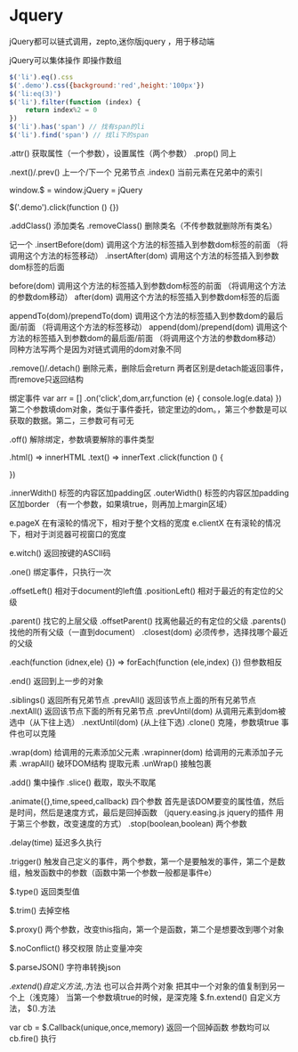 # Jquery

jQuery都可以链式调用，zepto,迷你版jquery ，用于移动端

jQuery可以集体操作 即操作数组

```js
$('li').eq().css
$('.demo').css({background:'red',height:'100px'})
$('li:eq(3)')
$('li').filter(function (index) {
    return index%2 = 0
})
$('li').has('span') // 找有span的li
$('li').find('span') // 找li下的span
```

.attr() 获取属性（一个参数），设置属性（两个参数）
.prop() 同上

.next()/.prev() 上一个/下一个 兄弟节点
.index() 当前元素在兄弟中的索引

window.$ = window.jQuery = jQuery

$('.demo').click(function () {})  

.addClass() 添加类名
.removeClass() 删除类名（不传参数就删除所有类名） 

记一个
.insertBefore(dom) 调用这个方法的标签插入到参数dom标签的前面 （将调用这个方法的标签移动）
.insertAfter(dom)  调用这个方法的标签插入到参数dom标签的后面

before(dom)    调用这个方法的标签插入到参数dom标签的前面 （将调用这个方法的参数dom移动）
after(dom)     调用这个方法的标签插入到参数dom标签的后面


appendTo(dom)/prependTo(dom) 调用这个方法的标签插入到参数dom的最后面/前面 （将调用这个方法的标签移动）
append(dom)/prepend(dom)   调用这个方法的标签插入到参数dom的最后面/前面 （将调用这个方法的参数dom移动）
同种方法写两个是因为对链式调用的dom对象不同

.remove()/.detach() 删除元素，删除后会return 两者区别是detach能返回事件，而remove只返回结构

绑定事件
var arr = []
.on('click',dom,arr,function (e) {
    console.log(e.data)
}) 第二个参数填dom对象，类似于事件委托，锁定里边的dom。，第三个参数是可以获取的数据。第二，三参数可有可无

.off() 解除绑定，参数填要解除的事件类型

.html() => innerHTML
.text() => innerText
.click(function () {

})

.innerWdith() 标签的内容区加padding区
.outerWidth() 标签的内容区加padding区加border （有一个参数，如果填true，则再加上margin区域）

e.pageX 在有滚轮的情况下，相对于整个文档的宽度
e.clientX 在有滚轮的情况下，相对于浏览器可视窗口的宽度

e.witch() 返回按键的ASCII码

.one() 绑定事件，只执行一次

.offsetLeft() 相对于document的left值
.positionLeft() 相对于最近的有定位的父级

.parent() 找它的上层父级
.offsetParent() 找离他最近的有定位的父级
.parents() 找他的所有父级（一直到document）
.closest(dom) 必须传参，选择找哪个最近的父级

.each(function (idnex,ele) {}) => forEach(function (ele,index) {}) 但参数相反

.end() 返回到上一步的对象

.siblings() 返回所有兄弟节点
.prevAll() 返回该节点上面的所有兄弟节点
.nextAll() 返回该节点下面的所有兄弟节点
.prevUntil(dom) 从调用元素到dom被选中（从下往上选）
.nextUntil(dom)  (从上往下选)
.clone() 克隆，参数填true 事件也可以克隆

.wrap(dom) 给调用的元素添加父元素
.wrapinner(dom) 给调用的元素添加子元素
.wrapAll() 破环DOM结构 提取元素
.unWrap() 接触包裹

.add() 集中操作
.slice() 截取，取头不取尾

.animate({},time,speed,callback) 四个参数 首先是该DOM要变的属性值，然后是时间，然后是速度方式，最后是回掉函数
（jquery.easing.js jquery的插件 用于第三个参数，改变速度的方式）
.stop(boolean,boolean) 两个参数

.delay(time) 延迟多久执行

.trigger() 触发自己定义的事件，两个参数，第一个是要触发的事件，第二个是数组，触发函数中的参数（函数中第一个参数一般都是事件e）

$.type() 返回类型值 

$.trim() 去掉空格

$.proxy() 两个参数，改变this指向，第一个是函数，第二个是想要改到哪个对象

$.noConflict() 移交权限 防止变量冲突

$.parseJSON() 字符串转换json

$.extend() 自定义方法,$.方法 也可以合并两个对象 把其中一个对象的值复制到另一个上（浅克隆） 当第一个参数填true的时候，是深克隆
$.fn.extend() 自定义方法， $().方法

var cb = $.Callback(unique,once,memory) 返回一个回掉函数 参数均可以
cb.fire() 执行